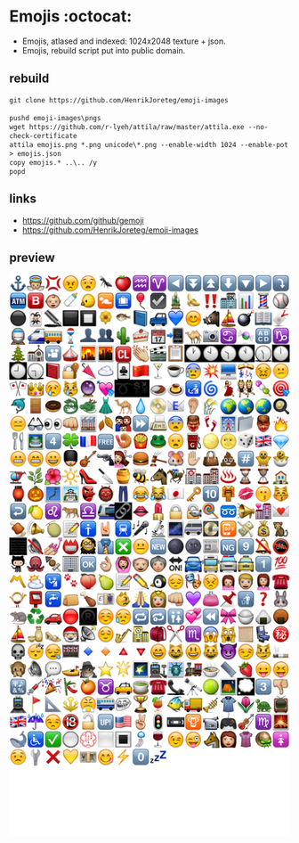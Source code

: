 # Emojis :octocat:
- Emojis, atlased and indexed: 1024x2048 texture + json.
- Emojis, rebuild script put into public domain.

## rebuild
```
git clone https://github.com/HenrikJoreteg/emoji-images

pushd emoji-images\pngs
wget https://github.com/r-lyeh/attila/raw/master/attila.exe --no-check-certificate
attila emojis.png *.png unicode\*.png --enable-width 1024 --enable-pot > emojis.json
copy emojis.* ..\.. /y
popd
```

## links
- https://github.com/github/gemoji
- https://github.com/HenrikJoreteg/emoji-images

## preview
![image](emojis.png)

